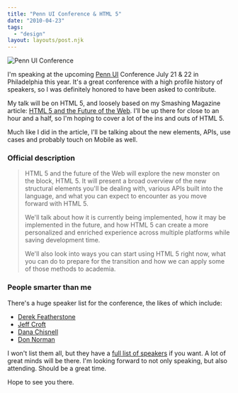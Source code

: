 ```yaml
---
title: "Penn UI Conference & HTML 5"
date: "2010-04-23"
tags:
  - "design"
layout: layouts/post.njk
---
```


![Penn UI Conference](images/pennuiconf.png)

I'm speaking at the upcoming [Penn UI](http://www.pennuiconf.org/) Conference July 21 & 22 in Philadelphia this year. It's a great conference with a high profile history of speakers, so I was definitely honored to have been asked to contribute.

My talk will be on HTML 5, and loosely based on my Smashing Magazine article: [HTML 5 and the Future of the Web](http://www.smashingmagazine.com/2009/07/16/html5-and-the-future-of-the-web/). I'll be up there for close to an hour and a half, so I'm hoping to cover a lot of the ins and outs of HTML 5.

Much like I did in the article, I'll be talking about the new elements, APIs, use cases and probably touch on Mobile as well.

### Official description

> HTML 5 and the future of the Web will explore the new monster on the block, HTML 5. It will present a broad overview of the new structural elements you'll be dealing with, various APIs built into the language, and what you can expect to encounter as you move forward with HTML 5.
>
> We'll talk about how it is currently being implemented, how it may be implemented in the future, and how HTML 5 can create a more personalized and enriched experience across multiple platforms while saving development time.
>
> We'll also look into ways you can start using HTML 5 right now, what you can do to prepare for the transition and how we can apply some of those methods to academia.

### People smarter than me

There's a huge speaker list for the conference, the likes of which include:

- [Derek Featherstone](http://boxofchocolates.ca/)
- [Jeff Croft](http://jeffcroft.com/)
- [Dana Chisnell](http://www.usabilityworks.net/)
- [Don Norman](http://www.jnd.org/)

I won't list them all, but they have a [full list of speakers](http://web.wharton.upenn.edu/uiconf2010/speakers.cfm) if you want. A lot of great minds will be there. I'm looking forward to not only speaking, but also attending. Should be a great time.

Hope to see you there.
